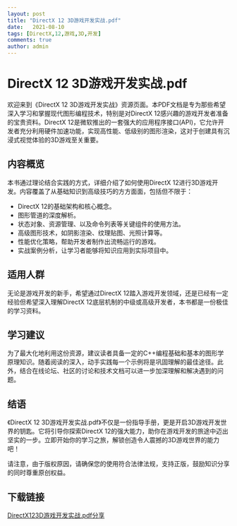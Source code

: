 ```yaml
---
layout: post
title: "DirectX 12 3D游戏开发实战.pdf"
date:   2021-08-10
tags: [DirectX,12,游戏,3D,开发]
comments: true
author: admin
---
```

# DirectX 12 3D游戏开发实战.pdf

欢迎来到《DirectX 12 3D游戏开发实战》资源页面。本PDF文档是专为那些希望深入学习和掌握现代图形编程技术，特别是对DirectX 12感兴趣的游戏开发者准备的宝贵资料。DirectX 12是微软推出的一套强大的应用程序接口(API)，它允许开发者充分利用硬件加速功能，实现高性能、低级别的图形渲染，这对于创建具有沉浸式视觉体验的3D游戏至关重要。

## 内容概览

本书通过理论结合实践的方式，详细介绍了如何使用DirectX 12进行3D游戏开发。内容覆盖了从基础知识到高级技巧的方方面面，包括但不限于：
- DirectX 12的基础架构和核心概念。
- 图形管道的深度解析。
- 状态对象、资源管理、以及命令列表等关键组件的使用方法。
- 高级图形技术，如阴影渲染、纹理贴图、光照计算等。
- 性能优化策略，帮助开发者制作出流畅运行的游戏。
- 实战案例分析，让学习者能够将知识应用到实际项目中。

## 适用人群

无论是游戏开发的新手，希望通过DirectX 12踏入游戏开发领域，还是已经有一定经验但希望深入理解DirectX 12底层机制的中级或高级开发者，本书都是一份极佳的学习资料。

## 学习建议

为了最大化地利用这份资源，建议读者具备一定的C++编程基础和基本的图形学原理知识。随着阅读的深入，动手实践每一个示例将是巩固理解的最佳途径。此外，结合在线论坛、社区的讨论和技术文档可以进一步加深理解和解决遇到的问题。

## 结语

《DirectX 12 3D游戏开发实战.pdf》不仅是一份指导手册，更是开启3D游戏开发世界的钥匙。它将引导你探索DirectX 12的强大能力，助你在游戏开发的旅途中迈出坚实的一步。立即开始你的学习之旅，解锁创造令人震撼的3D游戏世界的能力吧！

请注意，由于版权原因，请确保您的使用符合法律法规，支持正版，鼓励知识分享的同时尊重原创权益。

## 下载链接

[DirectX123D游戏开发实战.pdf分享](https://pan.quark.cn/s/e521cf2ba36e)